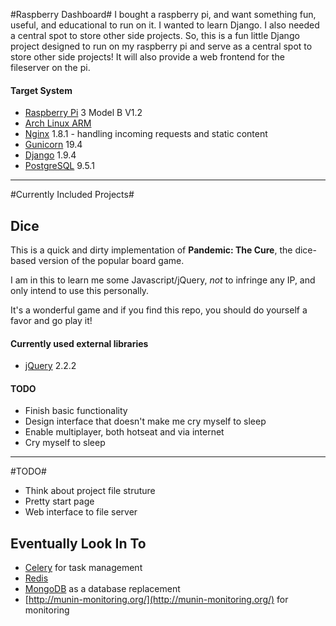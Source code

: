 #Raspberry Dashboard#
I bought a raspberry pi, and want something fun, useful, and educational to run on it.  I wanted to learn Django.  I also needed a central spot to store other side projects.  So, this is a fun little Django project designed to run on my raspberry pi and serve as a central spot to store other side projects!  It will also provide a web frontend for the fileserver on the pi.
#### Target System ####

* [Raspberry Pi](https://www.raspberrypi.org/) 3 Model B V1.2
* [Arch Linux ARM](https://archlinuxarm.org/)
* [Nginx](http://nginx.org/en/) 1.8.1 - handling incoming requests and static content
* [Gunicorn](http://gunicorn.org/) 19.4
* [Django](https://www.djangoproject.com/) 1.9.4
* [PostgreSQL](http://www.postgresql.org/) 9.5.1

* * *

#Currently Included Projects#

## Dice ##

This is a quick and dirty implementation of **Pandemic: The Cure**, the dice-based version of the popular board game.

I am in this to learn me some Javascript/jQuery, *not* to infringe any IP, and only intend to use this personally.

It's a wonderful game and if you find this repo, you should do yourself a favor and go play it!

#### Currently used external libraries ####

* [jQuery](http://jquery.com/) 2.2.2

#### TODO ####

* Finish basic functionality
* Design interface that doesn't make me cry myself to sleep
* Enable multiplayer, both hotseat and via internet
* Cry myself to sleep

* * *

#TODO#
* Think about project file struture
* Pretty start page
* Web interface to file server

## Eventually Look In To ##
* [Celery](http://docs.celeryproject.org/en/latest/index.html) for task management
* [Redis](http://redis.io/)
* [MongoDB](https://www.mongodb.org/) as a database replacement
* [http://munin-monitoring.org/](http://munin-monitoring.org/) for monitoring